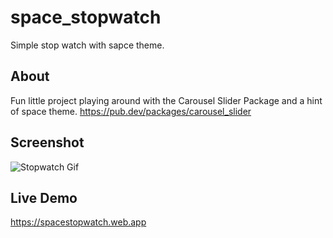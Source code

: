 # space_stopwatch

Simple stop watch with sapce theme.

## About
Fun little project playing around with the Carousel Slider Package and a hint of space theme.
https://pub.dev/packages/carousel_slider

## Screenshot
![Stopwatch Gif](screenshot/demo.gif)

## Live Demo
https://spacestopwatch.web.app